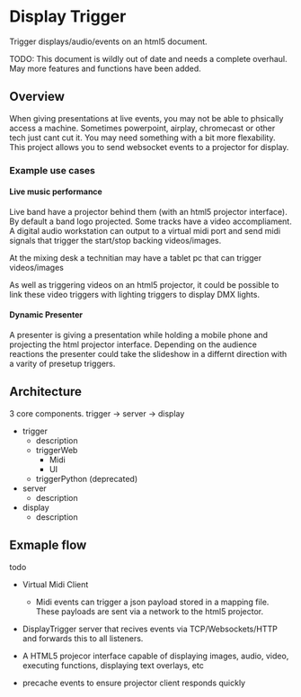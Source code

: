 Display Trigger
===============

Trigger displays/audio/events on an html5 document.

TODO: This document is wildly out of date and needs a complete overhaul. May more features and functions have been added.


Overview
--------

When giving presentations at live events, you may not be able to phsically access
a machine. Sometimes powerpoint, airplay, chromecast or other tech just cant cut it.
You may need something with a bit more flexability. This project allows you to
send websocket events to a projector for display.

### Example use cases

#### Live music performance

Live band have a projector behind them (with an html5 projector interface).
By default a band logo projected. Some tracks have a video accompliament.
A digital audio workstation can output to a virtual midi port and send midi signals that trigger the start/stop 
backing videos/images.

At the mixing desk a technitian may have a tablet pc that can trigger videos/images

As well as triggering videos on an html5 projector, it could be possible to link
these video triggers with lighting triggers to display DMX lights.


#### Dynamic Presenter

A presenter is giving a presentation while holding a mobile phone and projecting the html projector interface.
Depending on the audience reactions the presenter could take the slideshow in a differnt direction with a varity of presetup triggers.



Architecture
------------

3 core components. trigger -> server -> display

* trigger
    * description
    * triggerWeb
        * Midi
        * UI
    * triggerPython (deprecated)
* server
    * description
* display
    * description

Exmaple flow
------------

todo

* Virtual Midi Client
  * Midi events can trigger a json payload stored in a mapping file. These payloads are sent via a network to the html5 projector.
* DisplayTrigger server that recives events via TCP/Websockets/HTTP and forwards this to all listeners.
* A HTML5 projecor interface capable of displaying images, audio, video, executing functions, displaying text overlays, etc

* precache events to ensure projector client responds quickly
